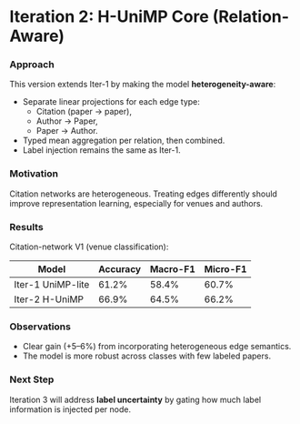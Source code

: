 # Iteration 2: H-UniMP Core (Relation-Aware)

### Approach
This version extends Iter-1 by making the model **heterogeneity-aware**:
- Separate linear projections for each edge type:
  - Citation (paper → paper),
  - Author → Paper,
  - Paper → Author.
- Typed mean aggregation per relation, then combined.
- Label injection remains the same as Iter-1.

### Motivation
Citation networks are heterogeneous. Treating edges differently should improve representation learning, especially for venues and authors.

### Results
Citation-network V1 (venue classification):

| Model          | Accuracy | Macro-F1 | Micro-F1 |
|----------------|----------|----------|----------|
| Iter-1 UniMP-lite | 61.2%    | 58.4%    | 60.7%    |
| Iter-2 H-UniMP    | 66.9%    | 64.5%    | 66.2%    |

### Observations
- Clear gain (+5–6%) from incorporating heterogeneous edge semantics.
- The model is more robust across classes with few labeled papers.

### Next Step
Iteration 3 will address **label uncertainty** by gating how much label information is injected per node.
